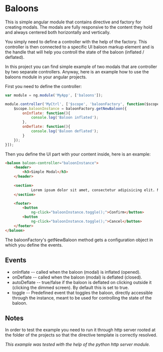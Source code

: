 Baloons
=======

This is simple angular module that contains directive and factory for creating modals.
The modals are fully responsive to the content they hold and always centered both horizontally
and vertically.

You simply need to define a controller with the help of the factory. This
controller is then connected to a specific UI baloon markup element and is the handle that will
help you controll the state of the baloon (inflated / deflated).

In this project you can find simple example of two modals that are controller by two separate controllers. Anyway, here is an example how to use the baloons module in your angular projects.

First you need to define the controller:

```js
var module = ng.module('MyApp', ['baloons']);

module.controller('MyCtrl', ['$scope', 'baloonFactory', function($scope, baloonFactory){
	$scope.baloonInstance = baloonFactory.getNewBaloon({
		onInflate: function(){
			console.log('Baloon inflated');
		},
		onDeflate: function(){
			console.log('Baloon deflated');
		}
	});
}]);
```

Then you define the UI part with your content inside, here is an example:

```html
<baloon baloon-controller="baloonInstance">
	<header>
		<h3>Simple Modal</h3>
	</header>
	
	<section>
			Lorem ipsum dolor sit amet, consectetur adipisicing elit. Nam ipsa sapiente corporis dolorem ab ut molestias possimus commodi magni maiores iure ipsam amet at odio sunt voluptate temporibus rerum quos!
	</section>

	<footer>
		<button
			ng-click="baloonInstance.toggle();">Confirm</button>
		<button
			ng-click="baloonInstance.toggle();">Cancel</button>
	</footer>
</baloon>
```

The baloonFactory's getNewBaloon method gets a configuration object in which you define the events.

Events
-------

* onInflate -- called when the baloon (modal) is inflated (opened).
* onDeflate -- called when the baloon (modal) is deflated (closed).
* autoDeflate -- true/false if the baloon is deflated on clicking outside it (clicking the dimmed screen). By default this is set to true.
* toggle -- Predefined event that toggles the baloon, directly accessible through the instance, meant
to be used for controlling the state of the baloon.

Notes
--------
In order to test the example you need to run it through http server rooted at the folder of the projects so that the directive template is correctly resolved. 

*This example was tested with the help of the python http server module.*
